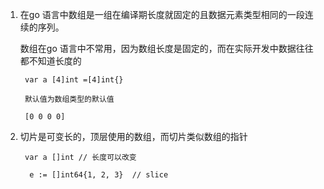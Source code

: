 1. 在go 语言中数组是一组在编译期长度就固定的且数据元素类型相同的一段连续的序列。

   数组在go 语言中不常用，因为数组长度是固定的，而在实际开发中数据往往都不知道长度的

        var a [4]int =[4]int{}

        默认值为数组类型的默认值

        [0 0 0 0]

2. 切片是可变长的，顶层使用的数组，而切片类似数组的指针

        var a []int // 长度可以改变

         e := []int64{1, 2, 3}  // slice